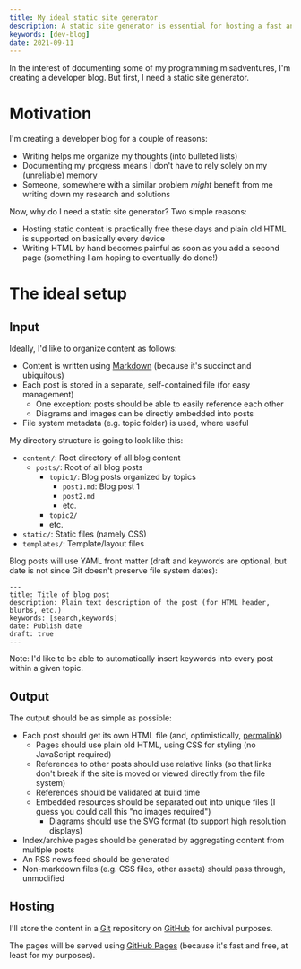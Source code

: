```yaml
---
title: My ideal static site generator
description: A static site generator is essential for hosting a fast and free dev blog. Here's my theoretical ideal setup.
keywords: [dev-blog]
date: 2021-09-11
---
```


In the interest of documenting some of my programming misadventures, I'm creating a developer blog. But first, I need a static site generator.

# Motivation
I'm creating a developer blog for a couple of reasons:

* Writing helps me organize my thoughts (into bulleted lists)
* Documenting my progress means I don't have to rely solely on my (unreliable) memory
* Someone, somewhere with a similar problem *might* benefit from me writing down my research and solutions

Now, why do I need a static site generator? Two simple reasons:

* Hosting static content is practically free these days and plain old HTML is supported on basically every device
* Writing HTML by hand becomes painful as soon as you add a second page (~~something I am hoping to eventually do~~ done!)

# The ideal setup
## Input
Ideally, I'd like to organize content as follows:

* Content is written using [Markdown](https://en.wikipedia.org/wiki/Markdown) (because it's succinct and ubiquitous)
* Each post is stored in a separate, self-contained file (for easy management)
  * One exception: posts should be able to easily reference each other
  * Diagrams and images can be directly embedded into posts
* File system metadata (e.g. topic folder) is used, where useful

My directory structure is going to look like this:

* `content/`: Root directory of all blog content
  * `posts/`: Root of all blog posts
    * `topic1/`: Blog posts organized by topics
      * `post1.md`: Blog post 1
      * `post2.md`
      * etc.
    * `topic2/`
    * etc.
* `static/`: Static files (namely CSS)
* `templates/`: Template/layout files

Blog posts will use YAML front matter (draft and keywords are optional, but date is not since Git doesn't preserve file system dates):

```
---
title: Title of blog post
description: Plain text description of the post (for HTML header, blurbs, etc.)
keywords: [search,keywords]
date: Publish date
draft: true
---
```

Note: I'd like to be able to automatically insert keywords into every post within a given topic.

## Output
The output should be as simple as possible:

* Each post should get its own HTML file (and, optimistically, [permalink](https://en.wikipedia.org/wiki/Permalink))
  * Pages should use plain old HTML, using CSS for styling (no JavaScript required)
  * References to other posts should use relative links (so that links don't break if the site is moved or viewed directly from the file system)
  * References should be validated at build time
  * Embedded resources should be separated out into unique files (I guess you could call this "no images required")
    * Diagrams should use the SVG format (to support high resolution displays)
* Index/archive pages should be generated by aggregating content from multiple posts
* An RSS news feed should be generated
* Non-markdown files (e.g. CSS files, other assets) should pass through, unmodified

## Hosting
I'll store the content in a [Git](https://git-scm.com/) repository on [GitHub](https://github.com/) for archival purposes.

The pages will be served using [GitHub Pages](https://pages.github.com/) (because it's fast and free, at least for my purposes).